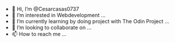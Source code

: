 - 👋 Hi, I’m @Cesarcasas0737
- 👀 I’m interested in Webdevelopment  ...
- 🌱 I’m currently learning by doing project with The Odin Project ...
- 💞️ I’m looking to collaborate on ...
- 📫 How to reach me ...

<!---
Cesarcasas0737/Cesarcasas0737 is a ✨ special ✨ repository because its `README.md` (this file) appears on your GitHub profile.
You can click the Preview link to take a look at your changes.
--->
